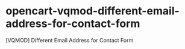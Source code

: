 # opencart-vqmod-different-email-address-for-contact-form
[VQMOD] Different Email Address for Contact Form
